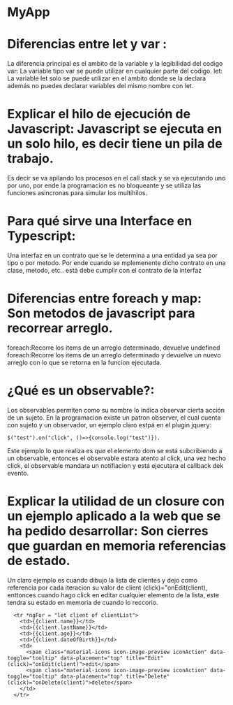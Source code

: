 # MyApp

# Diferencias entre let y var : 
  La diferencia principal es el ambito de la variable y la legibilidad del codigo
  var: La variable tipo var se puede utilizar en cualquier parte del codigo.
  let: La variable let solo se puede utilizar en el ambito donde se la declara además no puedes declarar variables del mismo nombre con let.

# Explicar el hilo de ejecución de Javascript: Javascript se ejecuta en un solo hilo, es decir tiene un pila de trabajo.
  Es decir se va apilando los procesos en el call stack y se va ejecutando uno por uno, por ende la programacion es no bloqueante y se utiliza las funciones
  asincronas para simular los multihilos.

# Para qué sirve una Interface en Typescript: 
  Una interfaz en un contrato que se le determina a una entidad ya sea por tipo o por metodo. Por ende cuando se mplemenente
  dicho contrato en una clase, metodo, etc.. está debe cumplir con el contrato de la interfaz

# Diferencias entre foreach y map: Son metodos de javascript para recorrear arreglo.
  foreach:Recorre los items de un arreglo determinado, devuelve undefined
  foreach:Recorre los items de un arreglo determinado y devuelve un nuevo arreglo con lo que se retorna en la funcion ejecutada.

# ¿Qué es un observable?: 
  Los observables permiten como su nombre lo indica observar cierta acción de un sujeto. En la programacion existe un patron observer,
  el cual cuenta con sujeto y un observador, un ejemplo claro estpá en el plugin jquery:
  ```jquery
  $("test").on("click", ()=>{console.log("test")}).
  ```
  Este ejemplo lo que realiza es que el elemento dom se está subcribiendo a un observable, entonces el observable estara atento al click, una vez hecho click, el observable mandara un notifiacion y está ejecutara el callback dek evento.
  

# Explicar la utilidad de un closure con un ejemplo aplicado a la web que se ha pedido desarrollar: Son cierres que guardan en memoria referencias de estado.
  Un claro ejemplo es cuando dibujo la lista de clientes y dejo como referencia por cada iteracion su valor de client (click)="onEdit(client), enttonces cuando
  hago click en editar cualquier elemento de la lista, este tendra su estado en memoria de cuando lo reccorio.
```angular
  <tr *ngFor = "let client of clientList">
    <td>{{client.name}}</td>
    <td>{{client.lastName}}</td>
    <td>{{client.age}}</td>
    <td>{{client.dateOfBirth}}</td>
    <td>
      <span class="material-icons icon-image-preview iconAction" data-toggle="tooltip" data-placement="top" title="Edit" (click)="onEdit(client)">edit</span>
      <span class="material-icons icon-image-preview iconAction" data-toggle="tooltip" data-placement="top" title="Delete" (click)="onDelete(client)">delete</span>
    </td>
  </tr>
```
